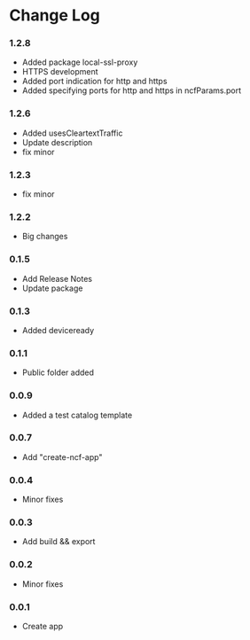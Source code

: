 # Change Log

### 1.2.8
* Added package local-ssl-proxy
* HTTPS development
* Added port indication for http and https
* Added specifying ports for http and https in ncfParams.port

### 1.2.6
* Added usesCleartextTraffic
* Update description
* fix minor

### 1.2.3
* fix minor

### 1.2.2
* Big changes

### 0.1.5 
* Add Release Notes
* Update package

### 0.1.3 
* Added deviceready

### 0.1.1 
* Public folder added

### 0.0.9 
* Added a test catalog template

### 0.0.7 
* Add "create-ncf-app"

### 0.0.4 
* Minor fixes 

### 0.0.3 
* Add build && export

### 0.0.2 
* Minor fixes

### 0.0.1 
* Create app